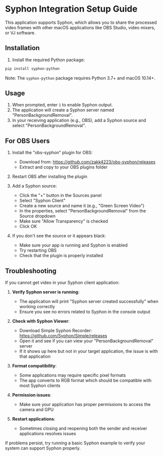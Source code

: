# Syphon Integration Setup Guide

This application supports Syphon, which allows you to share the processed video frames with other macOS applications like OBS Studio, video mixers, or VJ software.

## Installation

1. Install the required Python package:

```bash
pip install syphon-python
```

Note: The `syphon-python` package requires Python 3.7+ and macOS 10.14+.

## Usage

1. When prompted, enter `1` to enable Syphon output.
2. The application will create a Syphon server named "PersonBackgroundRemoval".
3. In your receiving application (e.g., OBS), add a Syphon source and select "PersonBackgroundRemoval".

## For OBS Users

1. Install the "obs-syphon" plugin for OBS:
   - Download from: https://github.com/zakk4223/obs-syphon/releases
   - Extract and copy to your OBS plugins folder

2. Restart OBS after installing the plugin

3. Add a Syphon source:
   - Click the "+" button in the Sources panel
   - Select "Syphon Client"
   - Create a new source and name it (e.g., "Green Screen Video")
   - In the properties, select "PersonBackgroundRemoval" from the Source dropdown
   - Make sure "Allow Transparency" is checked
   - Click OK

4. If you don't see the source or it appears black:
   - Make sure your app is running and Syphon is enabled
   - Try restarting OBS
   - Check that the plugin is properly installed

## Troubleshooting

If you cannot get video in your Syphon client application:

1. **Verify Syphon server is running**:
   - The application will print "Syphon server created successfully" when working correctly
   - Ensure you see no errors related to Syphon in the console output

2. **Check with Syphon Viewer**:
   - Download Simple Syphon Recorder: https://github.com/Syphon/Simple/releases
   - Open it and see if you can view your "PersonBackgroundRemoval" server
   - If it shows up here but not in your target application, the issue is with that application

3. **Format compatibility**:
   - Some applications may require specific pixel formats
   - The app converts to RGB format which should be compatible with most Syphon clients

4. **Permission issues**:
   - Make sure your application has proper permissions to access the camera and GPU

5. **Restart applications**:
   - Sometimes closing and reopening both the sender and receiver applications resolves issues

If problems persist, try running a basic Syphon example to verify your system can support Syphon properly.


